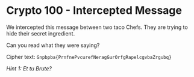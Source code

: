 # Crypto 100 - Intercepted Message

We intercepted this message between two taco Chefs. They are trying to hide their secret ingredient.

Can you read what they were saying?

Cipher text: `Gnpbpba{PrnfnePvcurefNeragGurOrfgRapelcgvbaZrgubq}`

*Hint 1: Et tu Brute?*